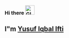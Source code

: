 ### Hi there <img alt="GIF" src="https://raw.githubusercontent.com/TheDudeThatCode/TheDudeThatCode/master/Assets/Hi.gif" width="30vw" />
## I"m [Yusuf Iqbal Ifti](https://iftiben10.github.io/)
<!--
**iftiben10/iftiben10** is a ✨ _special_ ✨ repository because its `README.md` (this file) appears on your GitHub profile.

Here are some ideas to get you started:

- 🔭 I’m currently working on ...
- 🌱 I’m currently learning ...
- 👯 I’m looking to collaborate on ...
- 🤔 I’m looking for help with ...
- 💬 Ask me about ...
- 📫 How to reach me: ...
- 😄 Pronouns: ...
- ⚡ Fun fact: ...
-->
